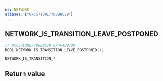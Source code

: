 ```yaml
---
ns: NETWORK
aliases: ["0xC571D0E77D8BBC29"]
---
```

## NETWORK_IS_TRANSITION_LEAVE_POSTPONED

```c
// 0xC571D0E77D8BBC29 0x4F4BB300
BOOL NETWORK_IS_TRANSITION_LEAVE_POSTPONED();
```

```
NETWORK_IS_TRANSITION_*
```

## Return value
